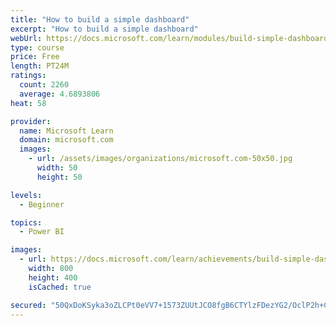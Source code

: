 ```yaml
---
title: "How to build a simple dashboard"
excerpt: "How to build a simple dashboard"
webUrl: https://docs.microsoft.com/learn/modules/build-simple-dashboard/
type: course
price: Free
length: PT24M
ratings:
  count: 2260
  average: 4.6893806
heat: 58

provider:
  name: Microsoft Learn
  domain: microsoft.com
  images:
    - url: /assets/images/organizations/microsoft.com-50x50.jpg
      width: 50
      height: 50

levels:
  - Beginner

topics:
  - Power BI

images:
  - url: https://docs.microsoft.com/learn/achievements/build-simple-dashboard-social.png
    width: 800
    height: 400
    isCached: true

secured: "50QxDoKSyka3oZLCPt0eVV7+1573ZUUtJCO8fgB6CTYlzFDezYG2/OclP2h+Cvk1X6zKBhsrPjHweUJ8Pb5lLSUVwTQJ0Tm6dFBxSSJKSQwxfiyMiOEkzMlsrvYO5IoM75M5mEcHRB+BEEhqptEpeQZq5q2hECM0zTS0+DI7/AR5ZX1a/v9PRihCEiUbdO4rkqRq9oaV7DdwRBGID7GUdB3fOkhBCvnZk93yklkFtqMGKlHf6DsMHE/imn+1X690Z4p9Gad4aC1xrYyLE4vPhiF2ioibjIcWexWOekirhf7aJ1c5xSeDj9cWCT5qpdpHMz4mjw/0X1lhP1ealcjwm6BNwSbKeUokUjKDEXVCIByOAqJGfFzqr/m2FrLt3biNv3Rsq7XAdBbRPcJLNz58e5VnSZU5uN+iT/n1jCzf8es=;T9REp5a7aWIG6U/whduHzg=="
---
```


